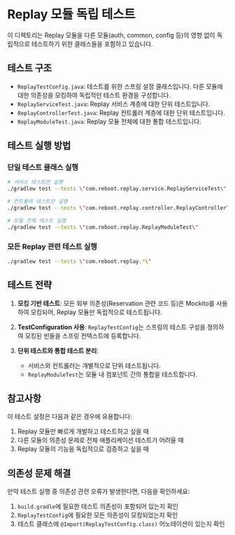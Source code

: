# Replay 모듈 독립 테스트

이 디렉토리는 Replay 모듈을 다른 모듈(auth, common, config 등)의 영향 없이 독립적으로 테스트하기 위한 클래스들을 포함하고 있습니다.

## 테스트 구조

- `ReplayTestConfig.java`: 테스트를 위한 스프링 설정 클래스입니다. 다른 모듈에 대한 의존성을 모킹하여 독립적인 테스트 환경을 구성합니다.
- `ReplayServiceTest.java`: Replay 서비스 계층에 대한 단위 테스트입니다.
- `ReplayControllerTest.java`: Replay 컨트롤러 계층에 대한 단위 테스트입니다.
- `ReplayModuleTest.java`: Replay 모듈 전체에 대한 통합 테스트입니다.

## 테스트 실행 방법

### 단일 테스트 클래스 실행

```bash
# 서비스 테스트만 실행
./gradlew test --tests \"com.reboot.replay.service.ReplayServiceTest\"

# 컨트롤러 테스트만 실행
./gradlew test --tests \"com.reboot.replay.controller.ReplayControllerTest\"

# 모듈 전체 테스트 실행
./gradlew test --tests \"com.reboot.replay.ReplayModuleTest\"
```

### 모든 Replay 관련 테스트 실행

```bash
./gradlew test --tests \"com.reboot.replay.*\"
```

## 테스트 전략

1. **모킹 기반 테스트**: 모든 외부 의존성(Reservation 관련 코드 등)은 Mockito를 사용하여 모킹되어, Replay 모듈만 독립적으로 테스트됩니다.

2. **TestConfiguration 사용**: `ReplayTestConfig`는 스프링의 테스트 구성을 정의하여 모킹된 빈들을 스프링 컨텍스트에 등록합니다.

3. **단위 테스트와 통합 테스트 분리**:
    - 서비스와 컨트롤러는 개별적으로 단위 테스트됩니다.
    - `ReplayModuleTest`는 모듈 내 컴포넌트 간의 통합을 테스트합니다.

## 참고사항

이 테스트 설정은 다음과 같은 경우에 유용합니다:

1. Replay 모듈만 빠르게 개발하고 테스트하고 싶을 때
2. 다른 모듈의 의존성 문제로 전체 애플리케이션 테스트가 어려울 때
3. Replay 모듈의 기능을 독립적으로 검증하고 싶을 때

## 의존성 문제 해결

만약 테스트 실행 중 의존성 관련 오류가 발생한다면, 다음을 확인하세요:

1. `build.gradle`에 필요한 테스트 의존성이 포함되어 있는지 확인
2. `ReplayTestConfig`에 필요한 모든 의존성이 모킹되었는지 확인
3. 테스트 클래스에 `@Import(ReplayTestConfig.class)` 어노테이션이 있는지 확인